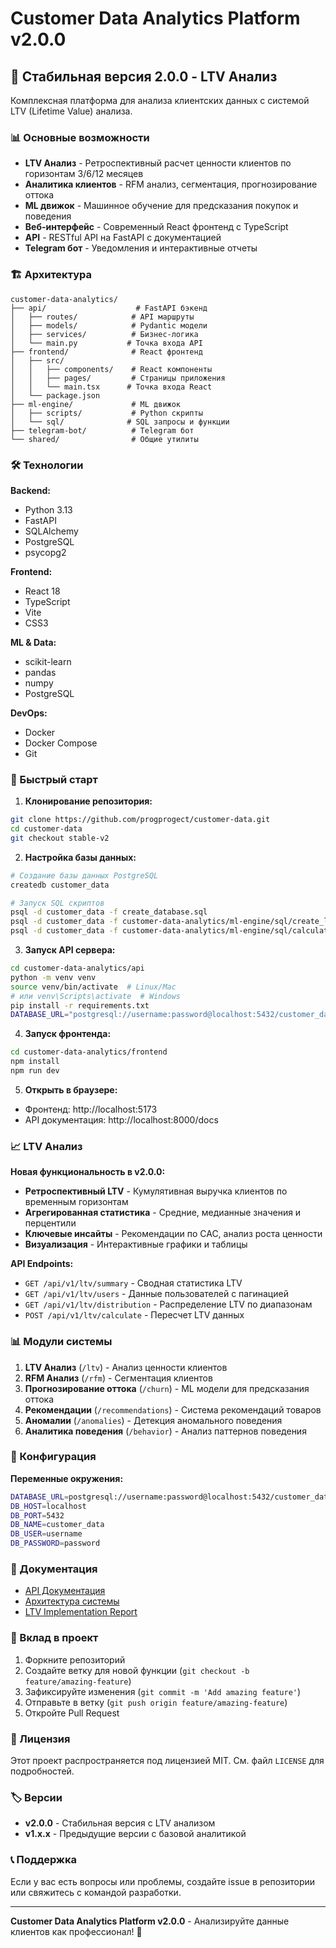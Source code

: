 # Customer Data Analytics Platform v2.0.0

## 🚀 Стабильная версия 2.0.0 - LTV Анализ

Комплексная платформа для анализа клиентских данных с системой LTV (Lifetime Value) анализа.

### 📊 Основные возможности

- **LTV Анализ** - Ретроспективный расчет ценности клиентов по горизонтам 3/6/12 месяцев
- **Аналитика клиентов** - RFM анализ, сегментация, прогнозирование оттока
- **ML движок** - Машинное обучение для предсказания покупок и поведения
- **Веб-интерфейс** - Современный React фронтенд с TypeScript
- **API** - RESTful API на FastAPI с документацией
- **Telegram бот** - Уведомления и интерактивные отчеты

### 🏗️ Архитектура

```
customer-data-analytics/
├── api/                    # FastAPI бэкенд
│   ├── routes/            # API маршруты
│   ├── models/            # Pydantic модели
│   ├── services/          # Бизнес-логика
│   └── main.py           # Точка входа API
├── frontend/              # React фронтенд
│   ├── src/
│   │   ├── components/    # React компоненты
│   │   ├── pages/         # Страницы приложения
│   │   └── main.tsx      # Точка входа React
│   └── package.json
├── ml-engine/             # ML движок
│   ├── scripts/           # Python скрипты
│   └── sql/              # SQL запросы и функции
├── telegram-bot/          # Telegram бот
└── shared/                # Общие утилиты
```

### 🛠️ Технологии

**Backend:**
- Python 3.13
- FastAPI
- SQLAlchemy
- PostgreSQL
- psycopg2

**Frontend:**
- React 18
- TypeScript
- Vite
- CSS3

**ML & Data:**
- scikit-learn
- pandas
- numpy
- PostgreSQL

**DevOps:**
- Docker
- Docker Compose
- Git

### 🚀 Быстрый старт

1. **Клонирование репозитория:**
```bash
git clone https://github.com/progprogect/customer-data.git
cd customer-data
git checkout stable-v2
```

2. **Настройка базы данных:**
```bash
# Создание базы данных PostgreSQL
createdb customer_data

# Запуск SQL скриптов
psql -d customer_data -f create_database.sql
psql -d customer_data -f customer-data-analytics/ml-engine/sql/create_ltv_table.sql
psql -d customer_data -f customer-data-analytics/ml-engine/sql/calculate_ltv_function.sql
```

3. **Запуск API сервера:**
```bash
cd customer-data-analytics/api
python -m venv venv
source venv/bin/activate  # Linux/Mac
# или venv\Scripts\activate  # Windows
pip install -r requirements.txt
DATABASE_URL="postgresql://username:password@localhost:5432/customer_data" python main.py
```

4. **Запуск фронтенда:**
```bash
cd customer-data-analytics/frontend
npm install
npm run dev
```

5. **Открыть в браузере:**
- Фронтенд: http://localhost:5173
- API документация: http://localhost:8000/docs

### 📈 LTV Анализ

**Новая функциональность в v2.0.0:**

- **Ретроспективный LTV** - Кумулятивная выручка клиентов по временным горизонтам
- **Агрегированная статистика** - Средние, медианные значения и перцентили
- **Ключевые инсайты** - Рекомендации по CAC, анализ роста ценности
- **Визуализация** - Интерактивные графики и таблицы

**API Endpoints:**
- `GET /api/v1/ltv/summary` - Сводная статистика LTV
- `GET /api/v1/ltv/users` - Данные пользователей с пагинацией
- `GET /api/v1/ltv/distribution` - Распределение LTV по диапазонам
- `POST /api/v1/ltv/calculate` - Пересчет LTV данных

### 📊 Модули системы

1. **LTV Анализ** (`/ltv`) - Анализ ценности клиентов
2. **RFM Анализ** (`/rfm`) - Сегментация клиентов
3. **Прогнозирование оттока** (`/churn`) - ML модели для предсказания оттока
4. **Рекомендации** (`/recommendations`) - Система рекомендаций товаров
5. **Аномалии** (`/anomalies`) - Детекция аномального поведения
6. **Аналитика поведения** (`/behavior`) - Анализ паттернов поведения

### 🔧 Конфигурация

**Переменные окружения:**
```bash
DATABASE_URL=postgresql://username:password@localhost:5432/customer_data
DB_HOST=localhost
DB_PORT=5432
DB_NAME=customer_data
DB_USER=username
DB_PASSWORD=password
```

### 📝 Документация

- [API Документация](customer-data-analytics/docs/API.md)
- [Архитектура системы](customer-data-analytics/docs/ARCHITECTURE.md)
- [LTV Implementation Report](LTV_IMPLEMENTATION_REPORT.md)

### 🤝 Вклад в проект

1. Форкните репозиторий
2. Создайте ветку для новой функции (`git checkout -b feature/amazing-feature`)
3. Зафиксируйте изменения (`git commit -m 'Add amazing feature'`)
4. Отправьте в ветку (`git push origin feature/amazing-feature`)
5. Откройте Pull Request

### 📄 Лицензия

Этот проект распространяется под лицензией MIT. См. файл `LICENSE` для подробностей.

### 🏷️ Версии

- **v2.0.0** - Стабильная версия с LTV анализом
- **v1.x.x** - Предыдущие версии с базовой аналитикой

### 📞 Поддержка

Если у вас есть вопросы или проблемы, создайте issue в репозитории или свяжитесь с командой разработки.

---

**Customer Data Analytics Platform v2.0.0** - Анализируйте данные клиентов как профессионал! 🚀
